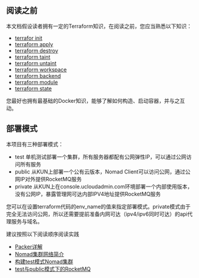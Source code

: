 ## 阅读之前
本文档假设读者拥有一定的Terraform知识，在阅读之前，您应当熟悉以下知识：
* [terrafor init](https://www.terraform.io/docs/commands/init.html)
* [terraform apply](https://www.terraform.io/docs/commands/apply.html)
* [terraform destroy](https://www.terraform.io/docs/commands/destroy.html)
* [terraform taint](https://www.terraform.io/docs/commands/taint.html)
* [terraform untaint](https://www.terraform.io/docs/commands/untaint.html)
* [terraform workspace](https://www.terraform.io/docs/commands/workspace/index.html)
* [terraform backend](https://www.terraform.io/docs/backends/index.html)
* [terraform module](https://www.terraform.io/docs/modules/index.html)
* [terraform state](https://www.terraform.io/docs/state/index.html)

您最好也拥有最基础的Docker知识，能够了解如何构造、启动容器，并与之互动。

## 部署模式

本项目有三种部署模式：
* test 单机测试部署一个集群，所有服务器都配有公网弹性IP，可以通过公网访问所有服务
* public 从KUN上部署一个公有云版本，Nomad Client可以访问公网，通过公网IP对外提供RocketMQ服务
* private 从KUN上在console.ucloudadmin.com环境部署一个内部使用版本，没有公网IP，暴露管理网可达内部IPV4地址提供RocketMQ服务

您可以在设置terraform代码的env_name的值来指定部署模式。private模式由于完全无法访问公网，所以还需要提前准备内网可达（ipv4/ipv6同时可达）的api代理服务与域名。

建议按照以下阅读顺序阅读实践

* [Packer详解](/packer-scripts/readme.MD)
* [Nomad集群网络简介](nomad.MD)
* [构建test模式Nomad集群](provision_test.MD)
* [test与public模式下的RocketMQ](rocketmq.MD)
